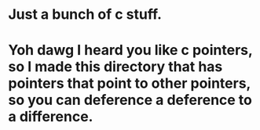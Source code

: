 # Just a bunch of c stuff.
# Yoh dawg I heard you like c pointers, so I made this directory that has pointers that point to other pointers, so you can deference a deference to a difference. 
